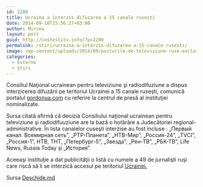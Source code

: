 ```yaml
---
id: 2280
title: Ucraina a interzis difuzarea a 15 canale rusești
date: 2014-09-10T15:56:27+03:00
author: Mircea
layout: post
guid: http://costestitv.info/?p=2280
permalink: /stiri/ucraina-a-interzis-difuzarea-a-15-canale-rusesti/
image: /wp-content/uploads/2014/09/posturile-de-televiziune-ruse-excluse-din-grilele-operatorilor-de-cablu-din-kiev-1394620369.jpg
categories:
  - Externe
  - Știri
---
```

Consiliul Naţional ucrainean pentru televiziune şi radiodifuziune a dispus interzicerea difuzării pe teritoriul Ucrainei a 15 canale ruseşti, comunică portalul [gordonua.com](http://gordonua.com/) cu referire la centrul de presă al instituţiei nominalizate.<!--more-->

Sursa citată afirmă că decizia Consiliului naţional ucrainean pentru televiziune şi radiodifuuziune are la bază o hotărâre a Judecătoriei regional-administrative. În lista canalelor cuseşti interzise au fost incluse : &#8222;Первый канал. Всемирная сеть&#8221;, &#8222;РТР-Планета&#8221;, &#8222;НТВ-Мир&#8221;, &#8222;Россия-24&#8221;, &#8222;TVCI&#8221;, &#8222;Россия-1&#8221;, НТВ, ТНТ, &#8222;Петербург-5&#8221;, &#8222;Звезда&#8221;, &#8222;Рен-ТВ&#8221;, &#8222;РБК-ТВ&#8221;, Life News, Russia Today şi &#8222;История&#8221;.

Aceeaşi instituţie a dat publicităţii o listă cu numele a 49 de jurnalişti ruşi care riscă să li se interzică accesul pe teritoriul [Ucrainei.](http://gordonua.com/news/society/Nacsovet-po-televideniyu-zapretil-veshchanie-15-rossiyskih-telekanalov-40597.html)

Sursa <a href="http://deschide.md" target="_blank">Deschide.md</a>